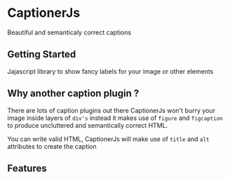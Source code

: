 CaptionerJs
==============================================================================
Beautiful and semanticaly correct captions

Getting Started
-------------------------------------------------------------------------------
Jajascript library to show fancy labels for your image or other elements


Why another caption plugin ?
-------------------------------------------------------------------------------
There are lots of caption plugins out there CaptionerJs won't burry your image
inside layers of ```div's``` instead it makes use of ```figure``` and
 ```figcaption``` to produce uncluttered and semantically correct HTML.

You can write valid HTML, CaptionerJs will make use of ```title``` and ```alt```
attributes to create the caption

Features
--------------------------------------------------------------------------------

